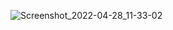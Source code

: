 ![Screenshot_2022-04-28_11-33-02](https://user-images.githubusercontent.com/101800586/165789640-8d784fd6-f8bf-4a26-9df3-e594a4b65d49.png)
